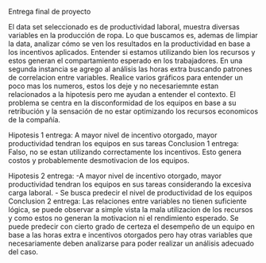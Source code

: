Entrega final de proyecto

El data set seleccionado es de productividad laboral, muestra diversas variables en la producción de ropa.
Lo que buscamos es, ademas de limpiar la data, analizar cómo se ven los resultados en la productividad en base a los incentivos aplicados. Entender si estamos utilizando bien los recursos y estos generan el compartamiento esperado en los trabajadores.
En una segunda instancia se agrego al análisis las horas extra buscando patrones de correlacion entre variables.
Realice varios gráficos para entender un poco mas los numeros, estos los deje y no necesariemnte estan relacionados a la hipotesis pero me ayudan a entender el contexto.
El problema se centra en la disconformidad de los equipos en base a su retribución y la sensación de no estar optimizando los recursos economicos de la compañía.

Hipotesis 1 entrega: A mayor nivel de incentivo otorgado, mayor productividad tendran los equipos en sus tareas
Conclusion 1 entrega: Falso, no se estan utilizando correctamente los incentivos. Esto genera costos y probablemente desmotivacion de los equipos.

Hipotesis 2 entrega: -A mayor nivel de incentivo otorgado, mayor productividad tendran los equipos en sus tareas considerando la excesiva carga laboral.
                     - Se busca predecir el nivel de productividad de los equipos
Conclusion 2 entrega: Las relaciones entre variables no tienen suficiente lógica, se puede observar a simple vista la mala utilizacion de los recursos y como estos no generan la motivacion ni el rendimiento esperado. Se puede predecir con cierto grado de certeza el desempeño de un equipo en base a las horas extra e incentivos otorgados pero hay otras variables que necesariamente deben analizarse para poder realizar un análisis adecuado del caso.


